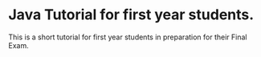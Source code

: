 # Java Tutorial for first year students.

This is a short tutorial for first year students in preparation for their Final Exam.
